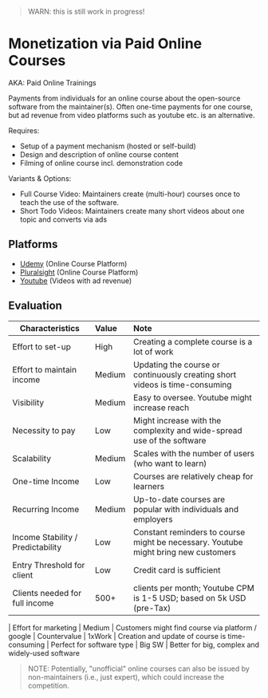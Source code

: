 > WARN: this is still work in progress!

# Monetization via Paid Online Courses
AKA: Paid Online Trainings

Payments from individuals for an online course about the open-source software from the maintainer(s).
Often one-time payments for one course, but ad revenue from video platforms such as youtube etc. is an alternative.

Requires:
* Setup of a payment mechanism (hosted or self-build)
* Design and description of online course content
* Filming of online course incl. demonstration code

Variants & Options:
* Full Course Video: Maintainers create (multi-hour) courses once to teach the use of the software.
* Short Todo Videos: Maintainers create many short videos about one topic and converts via ads

## Platforms
* [Udemy](https://www.udemy.com/) (Online Course Platform)
* [Pluralsight](https://www.pluralsight.com/) (Online Course Platform)
* [Youtube](https://www.youtube.com/) (Videos with ad revenue)

## Evaluation

| Characteristics                   | Value  | Note |
| --------------------------------- |:------ |:---- |
| Effort to set-up                  | High   | Creating a complete course is a lot of work
| Effort to maintain income         | Medium | Updating the course or continuously creating short videos is time-consuming
| Visibility                        | Medium | Easy to oversee. Youtube might increase reach
| Necessity to pay                  | Low    | Might increase with the complexity and wide-spread use of the software
| Scalability                       | Medium | Scales with the number of users (who want to learn)
| One-time Income                   | Low    | Courses are relatively cheap for learners
| Recurring Income                  | Medium | Up-to-date courses are popular with individuals and employers
| Income Stability / Predictability | Low    | Constant reminders to course might be necessary. Youtube might bring new customers
| Entry Threshold for client        | Low    | Credit card is sufficient
| Clients needed for full income    | 500+   | clients per month; Youtube CPM is 1-5 USD; based on 5k USD (pre-Tax)

| Effort for marketing              | Medium | Customers might find course via platform / google
| Countervalue                      | 1xWork | Creation and update of course is time-consuming
| Perfect for software type         | Big SW | Better for big, complex and widely-used software

> NOTE: Potentially, "unofficial" online courses can also be issued by non-maintainers (i.e., just expert), which could increase the competition.